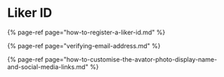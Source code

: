 # Liker ID

{% page-ref page="how-to-register-a-liker-id.md" %}

{% page-ref page="verifying-email-address.md" %}

{% page-ref page="how-to-customise-the-avator-photo-display-name-and-social-media-links.md" %}



